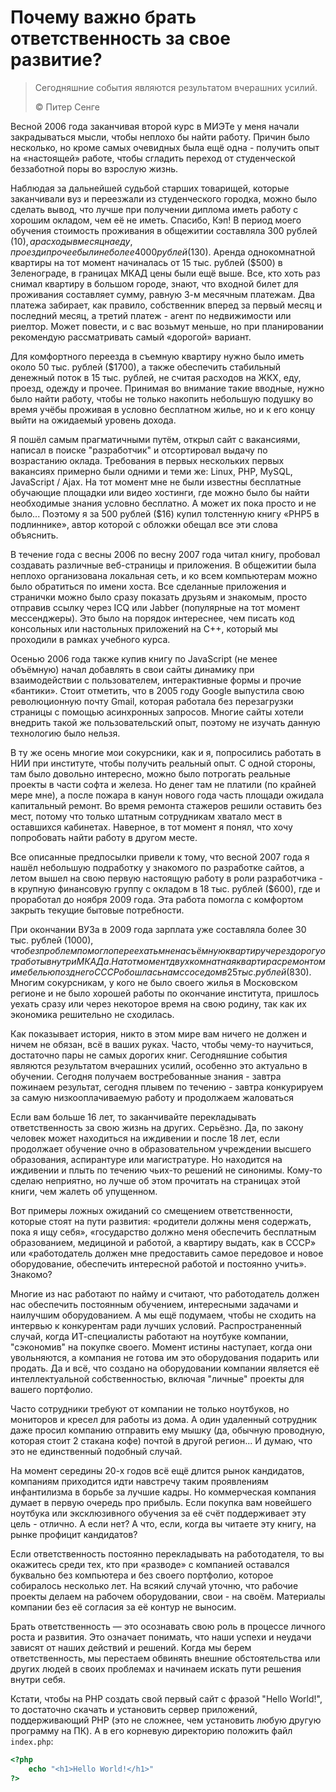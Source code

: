 # Почему важно брать ответственность за свое развитие?

> Сегодняшние события являются результатом вчерашних усилий.
>
> ©️ Питер Сенге

Весной 2006 года заканчивая второй курс в МИЭТе у меня начали закрадываться мысли, чтобы неплохо бы найти работу. Причин было несколько, но кроме самых очевидных была ещё одна - получить опыт на «настоящей» работе, чтобы сгладить переход от студенческой беззаботной поры во взрослую жизнь.

Наблюдая за дальнейшей судьбой старших товарищей, которые заканчивали вуз и переезжали из студенческого городка, можно было сделать вывод, что лучше при получении диплома иметь работу с хорошим окладом, чем её не иметь. Спасибо, Кэп! В период моего обучения стоимость проживания в общежитии составляла 300 рублей ($10), а расходы в месяц на еду, проезд и прочее были не более 4000 рублей ($130). Аренда однокомнатной квартиры на тот момент начиналась от 15 тыс. рублей ($500) в Зеленограде, в границах МКАД цены были ещё выше. Все, кто хоть раз снимал квартиру в большом городе, знают, что входной билет для проживания составляет сумму, равную 3-м месячным платежам. Два платежа забирает, как правило, собственник вперед за первый месяц и последний месяц, а третий платеж - агент по недвижимости или риелтор. Может повести, и с вас возьмут меньше, но при планировании рекомендую рассматривать самый «дорогой» вариант.

Для комфортного переезда в съемную квартиру нужно было иметь около 50 тыс. рублей ($1700), а также обеспечить стабильный денежный поток в 15 тыс. рублей, не считая расходов на ЖКХ, еду, проезд, одежду и прочее. Принимая во внимание такие вводные, нужно было найти работу, чтобы не только накопить небольшую подушку во время учёбы проживая в условно бесплатном жилье, но и к его концу выйти на ожидаемый уровень дохода.

Я пошёл самым прагматичными путём, открыл сайт с вакансиями, написал в поиске "разработчик" и отсортировал выдачу по возрастанию оклада. Требования в первых нескольких первых вакансиях примерно были одними и теми же: Linux, PHP, MySQL, JavaScript / Ajax. На тот момент мне не были известны бесплатные обучающие площадки или видео хостинги, где можно было бы найти необходимые знания условно бесплатно. А может их пока просто и не было... Поэтому я за 500 рублей ($16) купил толстенную книгу «PHP5 в подлиннике», автор которой с обложки обещал все эти слова объяснить.

В течение года с весны 2006 по весну 2007 года читал книгу, пробовал создавать различные веб-страницы и приложения. В общежитии была неплохо организована локальная сеть, и ко всем компьютерам можно было обратиться по имени хоста. Все сделанные приложения и странички можно было сразу показать друзьям и знакомым, просто отправив ссылку через ICQ или Jabber (популярные на тот момент мессенджеры). Это было на порядок интереснее, чем писать код консольных или настольных приложений на C++, который мы проходили в рамках учебного курса.

Осенью 2006 года также купив книгу по JavaScript (не менее объёмную) начал добавлять в свои сайты динамику при взаимодействии с пользователем, интерактивные формы и прочие «бантики». Стоит отметить, что в 2005 году Google выпустила свою революционную почту Gmail, которая работала без перезагрузки страницы с помощью асинхронных запросов. Многие сайты хотели внедрить такой же пользовательский опыт, поэтому не изучать данную технологию было нельзя.

В ту же осень многие мои сокурсники, как и я, попросились работать в НИИ при институте, чтобы получить реальный опыт. С одной стороны, там было довольно интересно, можно было потрогать реальные проекты в части софта и железа. Но денег там не платили (по крайней мере мне), а после пожара в канун нового года часть площади ожидала капитальный ремонт. Во время ремонта стажеров решили оставить без мест, потому что только штатным сотрудникам хватало мест в оставшихся кабинетах. Наверное, в тот момент я понял, что хочу попробовать найти работу в другом месте.

Все описанные предпосылки привели к тому, что весной 2007 года я нашёл небольшую подработку у знакомого по разработке сайтов, а летом вышел на свою первую настоящую работу в роли разработчика - в крупную финансовую группу с окладом в 18 тыс. рублей ($600), где и проработал до ноября 2009 года. Эта работа помогла с комфортом закрыть текущие бытовые потребности.

При окончании ВУЗа в 2009 года зарплата уже составляла более 30 тыс. рублей ($1000), что без проблем помогло переехать мне на съёмную квартиру через дорогу от работы внутри МКАДа. На тот момент двухкомнатная квартира с ремонтом и мебелью позднего СССР обошлась нам с соседом в 25 тыс. рублей ($830). Многим сокурсникам, у кого не было своего жилья в Московском регионе и не было хорошей работы по окончание института, пришлось уехать сразу или через некоторое время на свою родину, так как их экономика решительно не сходилась.

Как показывает история, никто в этом мире вам ничего не должен и ничем не обязан, всё в ваших руках. Часто, чтобы чему-то научиться, достаточно пары не самых дорогих книг.
Сегодняшние события являются результатом вчерашних усилий, особенно это актуально в обучении. Сегодня получаем востребованные знания - завтра пожинаем
результат, сегодня плывем по течению - завтра конкурируем за самую низкооплачиваемую работу и продолжаем жаловаться

Если вам больше 16 лет, то заканчивайте перекладывать ответственность за свою жизнь на других. Серьёзно. Да, по закону человек может находиться на иждивении и после 18 лет, если продолжает обучение очно в образовательном учреждении высшего образования, аспирантуре или магистратуре. Но находится на иждивении и плыть по течению чьих-то решений не синонимы. Кому-то сделаю неприятно, но лучше об этом прочитать на страницах этой книги, чем жалеть об упущенном.

Вот примеры ложных ожиданий со смещением ответственности, которые стоят на пути развития: «родители должны меня содержать, пока я ищу себя», «государство должно меня обеспечить бесплатным образованием, медициной и работой, а квартиру выдать, как в СССР» или «работодатель должен мне предоставить самое передовое и новое оборудование, обеспечить интересной работой и постоянно учить». Знакомо?

Многие из нас работают по найму и считают, что работодатель должен нас обеспечить постоянным обучением, интересными задачами и наилучшим оборудованием. А мы ещё подумаем, чтобы не сходить на интервью к конкурентам ради лучших условий. Распространенный случай, когда ИТ-специалисты работают на ноутбуке компании, "сэкономив" на покупке своего. Момент истины наступает, когда они увольняются, а компания не готова им это оборудования подарить или продать. Да и всё, что создано на оборудовании компании является её интеллектуальной собственностью, включая "личные" проекты для вашего портфолио.

Часто сотрудники требуют от компании не только ноутбуков, но мониторов и кресел для работы из дома. А один удаленный сотрудник даже просил компанию отправить ему мышку (да, обычную проводную, которая стоит 2 стакана кофе) почтой в другой регион... И думаю, что это не единственный подобный случай.

На момент середины 20-х годов всё ещё длится рынок кандидатов, компаниям приходится идти навстречу таким проявлениям инфантилизма в борьбе за лучшие кадры. Но коммерческая компания думает в первую очередь про прибыль. Если покупка вам новейшего ноутбука или эксклюзивного обучения за её счёт поддерживает эту цель - отлично. А если нет? А что, если, когда вы читаете эту книгу, на рынке профицит кандидатов?

Если ответственность постоянно перекладывать на работодателя, то вы окажитесь среди тех, кто при «разводе» с компанией оставался буквально без компьютера и без своего портфолио, которое собиралось несколько лет. На всякий случай уточню, что рабочие проекты делаем на рабочем оборудовании, свои - на своём. Материалы компании без её согласия за её контур не выносим.

Брать ответственность — это осознавать свою роль в процессе личного роста и развития. Это означает понимать, что наши успехи и неудачи зависят от наших действий и решений. Когда мы берем ответственность, мы перестаем обвинять внешние обстоятельства или других людей в своих проблемах и начинаем искать пути решения внутри себя.

Кстати, чтобы на PHP создать свой первый сайт с фразой "Hello World!", то достаточно скачать и установить сервер приложений, поддерживающий PHP (это не сложнее, чем установить любую другую программу на ПК). А в его корневую директорию положить файл ```index.php```:

```php
<?php
    echo "<h1>Hello World!</h1>"
?>
```


